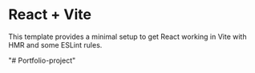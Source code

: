 # React + Vite

This template provides a minimal setup to get React working in Vite with HMR and some ESLint rules.

"# Portfolio-project"
